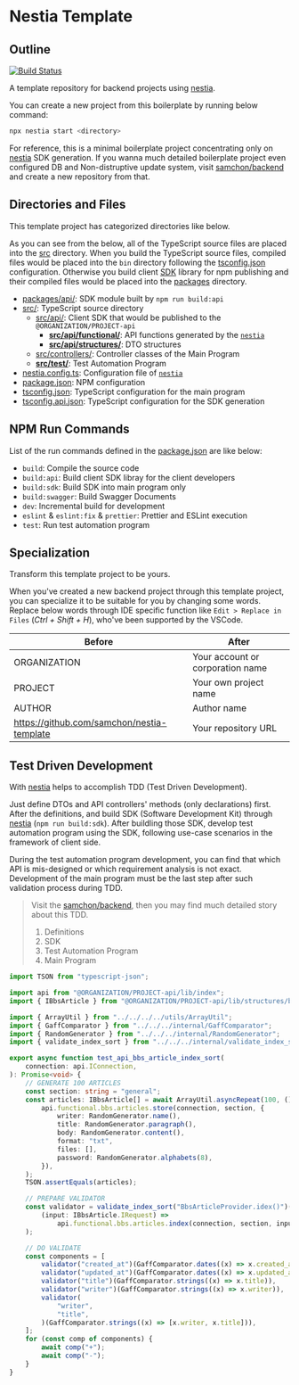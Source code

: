 # Nestia Template
## Outline
[![Build Status](https://github.com/samchon/nestia-template/workflows/build/badge.svg)](https://github.com/samchon/nestia-template/actions?query=workflow%3Abuild)

A template repository for backend projects using [nestia](https://github.com/samchon/nestia).

You can create a new project from this boilerplate by running below command:

```bash
npx nestia start <directory>
```

For reference, this is a minimal boilerplate project concentrating only on [nestia](https://github.com/samchon/nestia) SDK generation. If you wanna much detailed boilerplate project even configured DB and Non-distruptive update system, visit [samchon/backend](https://github.com/samchon/backend) and create a new repository from that.




## Directories and Files
This template project has categorized directories like below.

As you can see from the below, all of the TypeScript source files are placed into the [src](src/) directory. When you build the TypeScript source files, compiled files would be placed into the `bin` directory following the [tsconfig.json](tsconfig.json) configuration. Otherwise you build client [SDK](#32-sdk) library for npm publishing and their compiled files would be placed into the [packages](packages) directory.

  - [packages/api/](packages/api): SDK module built by `npm run build:api`
  - [src/](src): TypeScript source directory
    - [src/api/](src/api/): Client SDK that would be published to the `@ORGANIZATION/PROJECT-api`
      - [**src/api/functional/**](src/api/functional/): API functions generated by the [`nestia`](https://github.com/samchon/nestia)
      - [**src/api/structures/**](src/api/structures/): DTO structures
    - [src/controllers/](src/controllers/): Controller classes of the Main Program
    - [**src/test/**](src/test/): Test Automation Program
  - [nestia.config.ts](nestia.config.ts): Configuration file of [`nestia`](https://github.com/samchon/nestia)
  - [package.json](package.json): NPM configuration
  - [tsconfig.json](tsconfig.json): TypeScript configuration for the main program
  - [tsconfig.api.json](tsconfig.api.json): TypeScript configuration for the SDK generation




## NPM Run Commands
List of the run commands defined in the [package.json](package.json) are like below:

  - `build`: Compile the source code
  - `build:api`: Build client SDK libray for the client developers
  - `build:sdk`: Build SDK into main program only
  - `build:swagger`: Build Swagger Documents
  - `dev`: Incremental build for development
  - `eslint` & `eslint:fix` & `prettier`: Prettier and ESLint execution
  - `test`: Run test automation program




## Specialization
Transform this template project to be yours.

When you've created a new backend project through this template project, you can specialize it to be suitable for you by changing some words. Replace below words through IDE specific function like `Edit > Replace in Files` (*Ctrl + Shift + H*), who've been supported by the VSCode.

| Before          | After
|-----------------|----------------------------------------
| ORGANIZATION | Your account or corporation name
| PROJECT      | Your own project name
| AUTHOR       | Author name
| https://github.com/samchon/nestia-template | Your repository URL




## Test Driven Development
With [nestia](https://github.com/samchon/nestia) helps to accomplish TDD (Test Driven Development). 

Just define DTOs and API controllers' methods (only declarations) first. After the definitions, and build SDK (Software Development Kit) through [nestia](https://github.com/samchon/nestia) (`npm run build:sdk`). After buildling those SDK, develop test automation program using the SDK, following use-case scenarios in the framework of client side.

During the test automation program development, you can find that which API is mis-designed or which requirement analysis is not exact. Development of the main program must be the last step after such validation process during TDD.

> Visit the [samchon/backend](https://github.com/samchon/backend), then you may find much detailed story about this TDD.
>
> 1. Definitions
> 2. SDK
> 3. Test Automation Program
> 4. Main Program

```typescript
import TSON from "typescript-json";

import api from "@ORGANIZATION/PROJECT-api/lib/index";
import { IBbsArticle } from "@ORGANIZATION/PROJECT-api/lib/structures/bbs/IBbsArticle";

import { ArrayUtil } from "../../../../utils/ArrayUtil";
import { GaffComparator } from "../../../internal/GaffComparator";
import { RandomGenerator } from "../../../internal/RandomGenerator";
import { validate_index_sort } from "../../../internal/validate_index_sort";

export async function test_api_bbs_article_index_sort(
    connection: api.IConnection,
): Promise<void> {
    // GENERATE 100 ARTICLES
    const section: string = "general";
    const articles: IBbsArticle[] = await ArrayUtil.asyncRepeat(100, () =>
        api.functional.bbs.articles.store(connection, section, {
            writer: RandomGenerator.name(),
            title: RandomGenerator.paragraph(),
            body: RandomGenerator.content(),
            format: "txt",
            files: [],
            password: RandomGenerator.alphabets(8),
        }),
    );
    TSON.assertEquals(articles);

    // PREPARE VALIDATOR
    const validator = validate_index_sort("BbsArticleProvider.idex()")(
        (input: IBbsArticle.IRequest) =>
            api.functional.bbs.articles.index(connection, section, input),
    );

    // DO VALIDATE
    const components = [
        validator("created_at")(GaffComparator.dates((x) => x.created_at)),
        validator("updated_at")(GaffComparator.dates((x) => x.updated_at)),
        validator("title")(GaffComparator.strings((x) => x.title)),
        validator("writer")(GaffComparator.strings((x) => x.writer)),
        validator(
            "writer",
            "title",
        )(GaffComparator.strings((x) => [x.writer, x.title])),
    ];
    for (const comp of components) {
        await comp("+");
        await comp("-");
    }
}
```